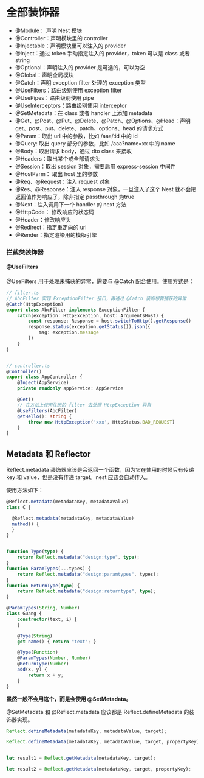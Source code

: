 # 全部装饰器
- @Module： 声明 Nest 模块
- @Controller：声明模块里的 controller
- @Injectable：声明模块里可以注入的 provider
- @Inject：通过 token 手动指定注入的 provider，token 可以是 class 或者 string
- @Optional：声明注入的 provider 是可选的，可以为空
- @Global：声明全局模块
- @Catch：声明 exception filter 处理的 exception 类型
- @UseFilters：路由级别使用 exception filter
- @UsePipes：路由级别使用 pipe
- @UseInterceptors：路由级别使用 interceptor
- @SetMetadata：在 class 或者 handler 上添加 metadata
- @Get、@Post、@Put、@Delete、@Patch、@Options、@Head：声明 get、post、put、delete、patch、options、head 的请求方式
- @Param：取出 url 中的参数，比如 /aaa/:id 中的 id
- @Query: 取出 query 部分的参数，比如 /aaa?name=xx 中的 name
- @Body：取出请求 body，通过 dto class 来接收
- @Headers：取出某个或全部请求头
- @Session：取出 session 对象，需要启用 express-session 中间件
- @HostParm： 取出 host 里的参数
- @Req、@Request：注入 request 对象
- @Res、@Response：注入 response 对象，一旦注入了这个 Nest 就不会把返回值作为响应了，除非指定 passthrough 为true
- @Next：注入调用下一个 handler 的 next 方法
- @HttpCode： 修改响应的状态码
- @Header：修改响应头
- @Redirect：指定重定向的 url
- @Render：指定渲染用的模版引擎

### 拦截类装饰器

#### @UseFilters 

@UseFilters 用于处理未捕获的异常，需要与 @Catch 配合使用。使用方式是：

```ts
// filter.ts
// AbcFilter 实现 ExceptionFilter 接口，再通过 @Catch 装饰想要捕获的异常
@Catch(HttpException)
export class AbcFilter implements ExceptionFilter {
    catch(exception: HttpException, host: ArgumentsHost) {
        const response: Response = host.switchToHttp().getResponse()
        response.status(exception.getStatus()).json({
            msg: exception.message
        })
    }
}


// controller.ts
@Controller()
export class AppController {
    @Inject(AppService)
    private readonly appService: AppService

    @Get()
    // 在方法上使用注册的 filter 去处理 HttpException 异常
    @UseFilters(AbcFilter)
    getHello(): string {
        throw new HttpException('xxx', HttpStatus.BAD_REQUEST)
    }
}
```


## Metadata 和 Reflector

Reflect.metadata 装饰器应该是会返回一个函数，因为它在使用的时候只有传递 key 和 value，但是没有传递 target。nest 应该会自动传入。

使用方法如下：

```ts
@Reflect.metadata(metadataKey, metadataValue)
class C {

  @Reflect.metadata(metadataKey, metadataValue)
  method() {
  }
}


function Type(type) {
    return Reflect.metadata("design:type", type);
}
function ParamTypes(...types) {
    return Reflect.metadata("design:paramtypes", types);
}
function ReturnType(type) {
    return Reflect.metadata("design:returntype", type);
}

@ParamTypes(String, Number)
class Guang {
    constructor(text, i) {
    }

    @Type(String)
    get name() { return "text"; }

    @Type(Function)
    @ParamTypes(Number, Number)
    @ReturnType(Number)
    add(x, y) {
        return x + y;
    }
}

```

**虽然一般不会用这个，而是会使用 @SetMetadata。**

@SetMetadata 和 @Reflect.metadata 应该都是 Reflect.defineMetadata 的装饰器实现。

```ts
Reflect.defineMetadata(metadataKey, metadataValue, target);

Reflect.defineMetadata(metadataKey, metadataValue, target, propertyKey);


let result1 = Reflect.getMetadata(metadataKey, target);

let result2 = Reflect.getMetadata(metadataKey, target, propertyKey);

```
